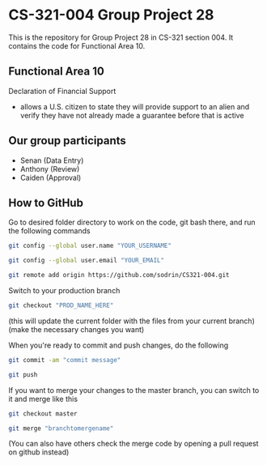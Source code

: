 # CS-321-004 Group Project 28

This is the repository for Group Project 28 in CS-321 section 004. It contains the code for Functional Area 10.

## Functional Area 10
Declaration of Financial Support
- allows a U.S. citizen to state they will provide support to an alien and verify they have not already made a guarantee before that is active

## Our group participants
- Senan (Data Entry)
- Anthony (Review)
- Caiden (Approval)

## How to GitHub

Go to desired folder directory to work on the code, git bash there, and run the following commands
```sh
git config --global user.name "YOUR_USERNAME"
```
```sh
git config --global user.email "YOUR_EMAIL"
```
```sh
git remote add origin https://github.com/sodrin/CS321-004.git
```

Switch to your production branch
```sh
git checkout "PROD_NAME_HERE"
```
(this will update the current folder with the files from your current branch)
(make the necessary changes you want)

When you're ready to commit and push changes, do the following
```sh
git commit -am "commit message"
```
```sh
git push
```

If you want to merge your changes to the master branch, you can switch to it and merge like this
```sh
git checkout master
```
```sh
git merge "branchtomergename"
```

(You can also have others check the merge code by opening a pull request on github instead)